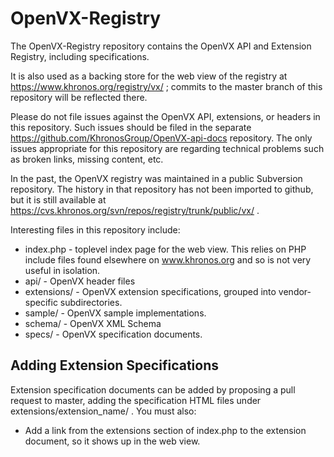 # OpenVX-Registry

The OpenVX-Registry repository contains the OpenVX API and Extension
Registry, including specifications.

It is also used as a backing store for the web view of the registry at
https://www.khronos.org/registry/vx/ ; commits to the master branch of this
repository will be reflected there.

Please do not file issues against the OpenVX API, extensions, or headers in
this repository. Such issues should be filed in the separate
https://github.com/KhronosGroup/OpenVX-api-docs repository. The only issues
appropriate for this repository are regarding technical problems such as
broken links, missing content, etc.

In the past, the OpenVX registry was maintained in a public Subversion
repository. The history in that repository has not been imported to github,
but it is still available at
https://cvs.khronos.org/svn/repos/registry/trunk/public/vx/ .

Interesting files in this repository include:

* index.php - toplevel index page for the web view. This relies on PHP
  include files found elsewhere on www.khronos.org and so is not very useful
  in isolation.
* api/ - OpenVX header files
* extensions/ - OpenVX extension specifications, grouped into
  vendor-specific subdirectories.
* sample/ - OpenVX sample implementations.
* schema/ - OpenVX XML Schema
* specs/ - OpenVX specification documents.


## Adding Extension Specifications

Extension specification documents can be added by proposing a pull request
to master, adding the specification HTML files under
extensions/extension_name/ . You must also:

* Add a link from the extensions section of index.php to the extension
  document, so it shows up in the web view.

